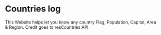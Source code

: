 # Countries log

 This Website helps let you know any country Flag, Population, Capital, Area & Region.
 Credit goes to resCountries API.



